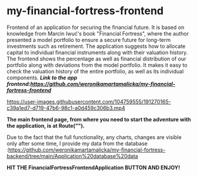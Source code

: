 # my-financial-fortress-frontend
Frontend of an application for securing the financial future. It is based on knowledge from Marcin Iwuć's book "Financial Fortress", where the author presented a model portfolio to ensure a secure future for long-term investments such as retirement. The application suggests how to allocate capital to individual financial instruments along with their valuation history. The frontend shows the percentage as well as financial distribution of our portfolio along with deviations from the model portfolio. It makes it easy to check the valuation history of the entire portfolio, as well as its individual components.
***Link to the app frontend:https://github.com/weronikamartamalicka/my-financial-fortress-frontend***

https://user-images.githubusercontent.com/104759555/191270165-c39a1ed7-d719-47b6-98c1-a0d459c306b3.mp4

**The main frontend page, from where you need to start the adventure with the application, is at Route("").**

Due to the fact that the full functionality, any charts, changes are visible only after some time, I provide my data from the database :https://github.com/weronikamartamalicka/my-financial-fortress-backend/tree/main/Application%20database%20data

**HIT THE FinancialFortressFrontendApplication BUTTON AND ENJOY!**



